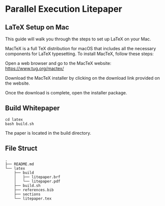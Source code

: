 # Parallel Execution Litepaper

## LaTeX Setup on Mac
This guide will walk you through the steps to set up LaTeX on your Mac.

MacTeX is a full TeX distribution for macOS that includes all the necessary components for LaTeX typesetting. To install MacTeX, follow these steps:

Open a web browser and go to the MacTeX website: https://www.tug.org/mactex/

Download the MacTeX installer by clicking on the download link provided on the website.

Once the download is complete, open the installer package.

## Build Whitepaper

```shell
cd latex
bash build.sh
```

The paper is located in the build directory.

## File Struct

```
.
├── README.md
└── latex
    ├── build
    │   ├── litepaper.brf
    │   └── litepaper.pdf
    ├── build.sh
    ├── references.bib
    ├── sections
    └── litepaper.tex
```